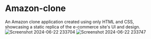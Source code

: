 # Amazon-clone
An Amazon clone application created using only HTML and CSS, showcasing a static replica of the e-commerce site's UI and design.
![Screenshot 2024-06-22 233704](https://github.com/Rishavrajsah/Amazon-clone/assets/160862950/5e7a4814-ff07-45b4-96d4-f61be49be82b)
![Screenshot 2024-06-22 233747](https://github.com/Rishavrajsah/Amazon-clone/assets/160862950/083534a0-450d-4306-8f6b-9d8fe28126c9)

